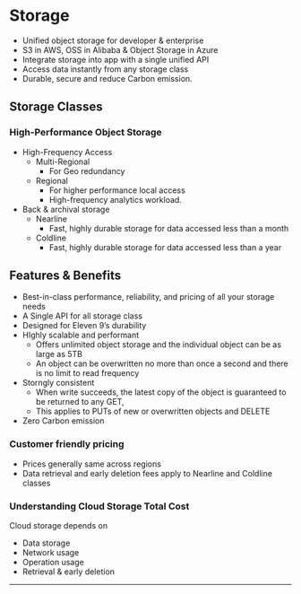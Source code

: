 # Storage
- Unified object storage for developer & enterprise 
- S3 in AWS, OSS in Alibaba & Object Storage in Azure
- Integrate storage into app with a single unified API
- Access data instantly from any storage class
- Durable, secure and reduce Carbon emission.

## Storage Classes
### High-Performance Object Storage
- High-Frequency Access 
  - Multi-Regional
    - For Geo redundancy 
  - Regional
    - For higher performance local access
    - High-frequency analytics workload.
- Back & archival storage
  - Nearline 
    - Fast, highly durable storage for data accessed less than a month
  - Coldline 
    - Fast, highly durable storage for data accessed less than a year


## Features & Benefits
- Best-in-class performance, reliability, and pricing of all your storage needs
- A Single API for all storage class
- Designed for Eleven 9’s durability
- HIghly scalable and performant
  - Offers unlimited object storage and the individual object can be as large as 5TB
  - An object can be overwritten no more than once a second and there is no limit to read frequency
- Storngly consistent
  - When write succeeds, the latest copy of the object is guaranteed to be returned to any GET, 
  - This applies to PUTs of new or overwritten objects and DELETE
- Zero Carbon emission

### Customer friendly pricing
- Prices generally same across regions
- Data retrieval and early deletion fees apply to Nearline and Coldline classes



### Understanding Cloud Storage Total Cost
Cloud storage depends on 
- Data storage 
- Network usage
- Operation usage
- Retrieval & early deletion 

----